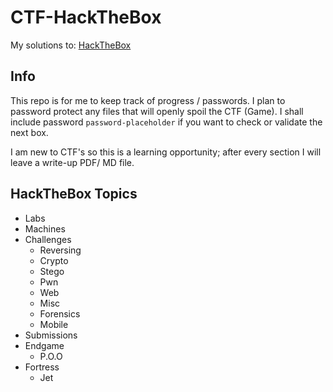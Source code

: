 # CTF-HackTheBox

My solutions to: [HackTheBox](https://www.hackthebox.eu "HackTheBox's Homepage")

## Info

This repo is for me to keep track of progress / passwords. I plan to password protect any files that will openly spoil the CTF (Game). I shall include password ```password-placeholder``` if you want to check or validate the next box.

I am new to CTF's so this is a learning opportunity; after every section I will leave a write-up PDF/ MD file.

## HackTheBox Topics

* Labs
* Machines
* Challenges
  * Reversing
  * Crypto
  * Stego
  * Pwn
  * Web
  * Misc
  * Forensics
  * Mobile
* Submissions
* Endgame
  * P.O.O
* Fortress
  * Jet
